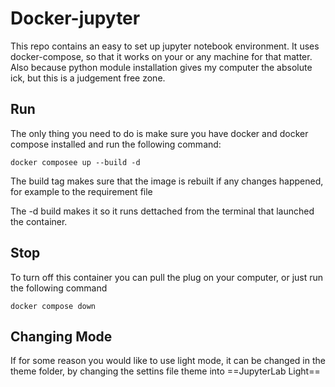 # Docker-jupyter

This repo contains an easy to set up jupyter notebook environment. It uses docker-compose, so that it works on your or any machine for that matter. Also because python module installation gives my computer the absolute ick, but this is a judgement free zone.

## Run

The only thing you need to do is make sure you have docker and docker compose installed and run the following command:

```
docker composee up --build -d
```

The build tag makes sure that the image is rebuilt if any changes happened, for example to the requirement file

The -d build makes it so it runs dettached from the terminal that launched the container.

## Stop

To turn off this container you can pull the plug on your computer, or just run the following command

```
docker compose down
```

## Changing Mode

If for some reason you would like to use light mode, it can be changed in the theme folder, by changing the settins file theme into ==JupyterLab Light== 

